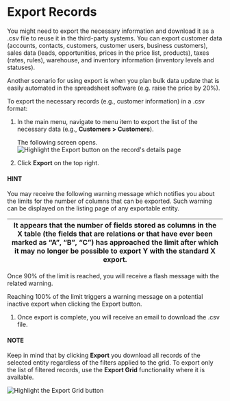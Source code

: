 <a id="export-records"></a>

# Export Records

You might need to export the necessary information and download it as a .csv file to reuse it in the third-party systems. You can export customer data (accounts, contacts, customers, customer users, business customers), sales data (leads, opportunities, prices in the price list, products), taxes (rates, rules), warehouse, and inventory information (inventory levels and statuses).

Another scenario for using export is when you plan bulk data update that is easily automated in the spreadsheet software (e.g. raise the price by 20%).

To export the necessary records (e.g., customer information) in a .csv format:

1. In the main menu, navigate to menu item to export the list of the necessary data (e.g., **Customers > Customers**).

   The following screen opens.
   ![Highlight the Export button on the record's details page](user/img/getting_started/records/export_1.png)
2. Click **Export** on the top right.

#### HINT
You may receive the following warning message which notifies you about the limits for the number of columns that can be exported. Such warning can be displayed on the listing page of any exportable entity.

| It appears that the number of fields stored as columns in the X table (the fields that are relations or that have ever been<br/>marked as “A”, “B”, “C”) has approached the limit after which it may no longer be possible to export Y with the standard X<br/>export.   |
|--------------------------------------------------------------------------------------------------------------------------------------------------------------------------------------------------------------------------------------------------------------------------|

Once 90% of the limit is reached, you will receive a flash message with the related warning.

Reaching 100% of the limit triggers a warning message on a potential inactive export when clicking the Export button.

1. Once export is complete, you will receive an email to download the .csv file.

#### NOTE
Keep in mind that by clicking **Export** you download all records of the selected entity regardless of the filters applied to the grid. To export only the list of filtered records, use the **Export Grid** functionality where it is available.

![Highlight the Export Grid button](user/img/getting_started/export_import/export_grid_leads.png)
